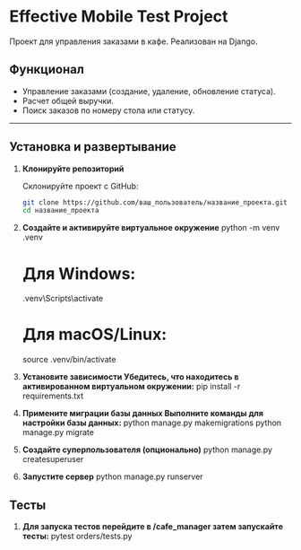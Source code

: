# Effective Mobile Test Project

Проект для управления заказами в кафе. Реализован на Django.

## Функционал
- Управление заказами (создание, удаление, обновление статуса).
- Расчет общей выручки.
- Поиск заказов по номеру стола или статусу.

---

## Установка и развертывание

1. **Клонируйте репозиторий**

   Склонируйте проект с GitHub:
   ```bash
   git clone https://github.com/ваш_пользователь/название_проекта.git
   cd название_проекта
2. **Создайте и активируйте виртуальное окружение**
      python -m venv .venv
     # Для Windows:
     .venv\Scripts\activate
     # Для macOS/Linux:
     source .venv/bin/activate
3. **Установите зависимости Убедитесь, что находитесь в активированном виртуальном окружении:**
   pip install -r requirements.txt
4. **Примените миграции базы данных Выполните команды для настройки базы данных:**
   python manage.py makemigrations
   python manage.py migrate
5. **Создайте суперпользователя (опционально)**
   python manage.py createsuperuser
6. **Запустите сервер**
   python manage.py runserver 

## Тесты

1. **Для запуска тестов перейдите в /cafe_manager затем запускайте тесты:**
   pytest orders/tests.py
